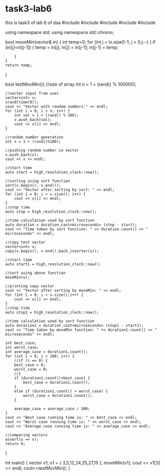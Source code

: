 # task3-lab6
this is task3 of lab 6 of dsa
#include <iostream>
#include <algorithm>
#include <vector>
#include <cassert>
#include <chrono>

using namespace std;
using namespace std::chrono;

bool moveMin(vector<int>& in) {
	int temp=0;
	for (int j = in.size()-1; j > 0;j--) {
		if (in[j]<in[j-1]) {
			temp = in[j];
			in[j] = in[j-1];
			in[j-1] = temp;
				
		}
	}	
	return temp;
}

bool testMovMin(){
	//size of array
	int n = 1 + (rand() % 100000);
	
	//vector input from user
	vector<int> v;
	srand(time(0));
	cout << "Vector with random numbers:" << endl;
	for (int i = 0; i < n; i++) {
		int val = 1 + (rand() % 100);
		v.push_back(val);
		cout << v[i] << endl;
	}

	//random number generation
	int x = 1 + (rand()%100);

	//pushing random number in vector
	v.push_back(x);
	cout << x << endl;

	//start time
	auto start = high_resolution_clock::now();

	//sorting using sort function
	sort(v.begin(), v.end());
	cout << "Vector after sorting by sort: " << endl;
	for (int i = 0; i < v.size(); i++) {
		cout << v[i] << endl;
	}
	//stop time
	auto stop = high_resolution_clock::now();

	//time calculation used by sort function
	auto duration = duration_cast<microseconds> (stop - start);
	cout << "Time taken by sort function: " << duration.count() << " microseconds" << endl;

	//copy test vector
	vector<int> u;
	copy(v.begin(), v.end(),back_inserter(u));

	//start time
	auto start1 = high_resolution_clock::now();

	//sort using above function
	moveMin(u);

	//printing copy vector
	cout << "Vector after sorting by moveMin: " << endl;
	for (int i = 0; i < u.size();i++) {
		cout << u[i] << endl;
	}
	//stop time
	auto stop1 = high_resolution_clock::now();

	//time calculation used by sort function
	auto duration1 = duration_cast<microseconds> (stop1 - start1);
	cout << "Time taken by moveMin function: " << duration1.count() << " microseconds" << endl;

	int best_case;
	int worst_case;
	int average_case = duration1.count();
	for (int i = 0; i < 100; i++) {
		//if (i == 0) {
		best_case = 0;
		worst_case = 0;
		//}
		if (duration1.count()<best_case) {
			best_case = duration1.count();
		}
		else if (duration1.count() > worst_case) {
			worst_case = duration1.count();
		}
		
		average_case = average_case / 100;
	}
	cout << "Best case running time is: " << best_case << endl;
	cout << "Worst case running time is: " << worst_case << endl;
	cout << "Average case running time is: " << average_case << endl;

	//comparing vectors
	assert(u == v);
	return 0;
}

int main() {
	vector<int> v1;
	v1 = { 3,5,12,24,25,27,15 };
	moveMin(v1);
	cout << v1[3] << endl;
	cout<<testMovMin();
}
